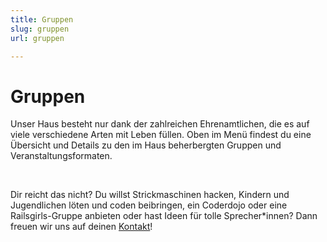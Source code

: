 ```yaml
---
title: Gruppen
slug: gruppen
url: gruppen

---
```


# Gruppen

Unser Haus besteht nur dank der zahlreichen Ehrenamtlichen, die es auf viele verschiedene Arten mit Leben füllen. Oben im Menü findest du eine Übersicht und Details zu den im Haus beherbergten Gruppen und Veranstaltungsformaten.

<br>

Dir reicht das nicht? Du willst Strickmaschinen hacken, Kindern und Jugendlichen löten und coden beibringen, ein Coderdojo oder eine Railsgirls-Gruppe anbieten oder hast Ideen für tolle Sprecher\*innen? Dann freuen wir uns auf deinen [Kontakt](/kontakt/)!

